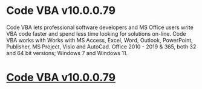 # Code VBA v10.0.0.79

Code VBA lets professional software developers and MS Office users write VBA code faster and spend less time looking for solutions on-line. Code VBA works with Works with MS Access, Excel, Word, Outlook, PowerPoint, Publisher, MS Project, Visio and AutoCad. Office 2010 - 2019 & 365, both 32 and 64 bit versions; Windows 7 and Windows 11.

# [Code VBA v10.0.0.79](https://developer.team/misc-development/35101-code-vba-v100079.html)
